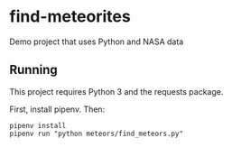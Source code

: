 # find-meteorites
Demo project that uses Python and NASA data

## Running

This project requires Python 3 and the requests package.

First, install pipenv. Then:

```shell
pipenv install
pipenv run "python meteors/find_meteors.py"